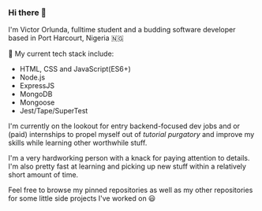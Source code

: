 ### Hi there 👋

I'm Victor Orlunda, fulltime student and a budding software developer based in Port Harcourt, Nigeria 🇳🇬

🔭 My current tech stack include:
 
 - HTML, CSS and JavaScript(ES6+)
 - Node.js
 - ExpressJS
 - MongoDB
 - Mongoose
 - Jest/Tape/SuperTest

I'm currently on the lookout for entry backend-focused dev jobs and or (paid) internships to propel myself out of *tutorial purgatory* and improve my skills while learning other worthwhile stuff.

I'm a very hardworking person with a knack for paying attention to details. I'm also pretty fast at learning and picking up new stuff within a relatively short amount of time.

Feel free to browse my pinned repositories as well as my other repositories for some little side projects I've worked on 😃
<!--
**dev-opus/dev-opus** is a ✨ _special_ ✨ repository because its `README.md` (this file) appears on your GitHub profile.

Here are some ideas to get you started:

- 🔭 I’m currently working on ...
- 🌱 I’m currently learning ...
- 👯 I’m looking to collaborate on ...
- 🤔 I’m looking for help with ...
- 💬 Ask me about ...
- 📫 How to reach me: ...
- 😄 Pronouns: ...
- ⚡ Fun fact: ...
-->
